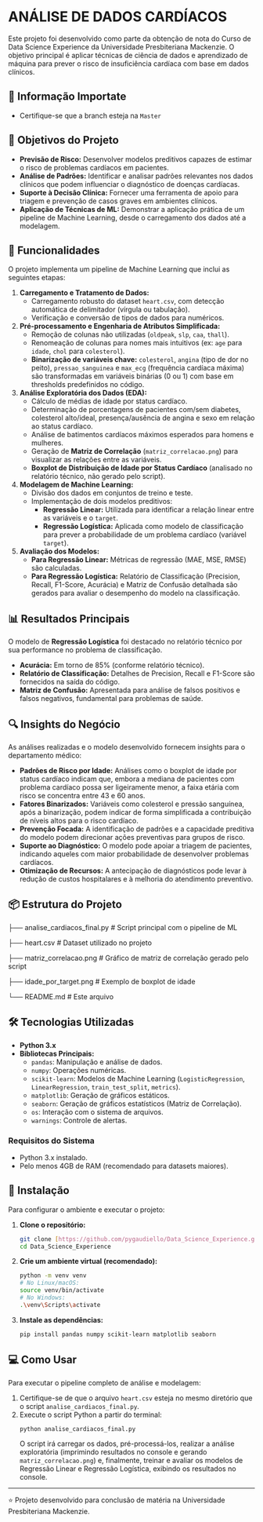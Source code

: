 # ANÁLISE DE DADOS CARDÍACOS

Este projeto foi desenvolvido como parte da obtenção de nota do Curso de Data Science Experience da Universidade Presbiteriana Mackenzie. O objetivo principal é aplicar técnicas de ciência de dados e aprendizado de máquina para prever o risco de insuficiência cardíaca com base em dados clínicos.

## 🎯 Informação Importate
* Certifique-se que a branch esteja na `Master`

## 🎯 Objetivos do Projeto

* **Previsão de Risco:** Desenvolver modelos preditivos capazes de estimar o risco de problemas cardíacos em pacientes.
* **Análise de Padrões:** Identificar e analisar padrões relevantes nos dados clínicos que podem influenciar o diagnóstico de doenças cardíacas.
* **Suporte à Decisão Clínica:** Fornecer uma ferramenta de apoio para triagem e prevenção de casos graves em ambientes clínicos.
* **Aplicação de Técnicas de ML:** Demonstrar a aplicação prática de um pipeline de Machine Learning, desde o carregamento dos dados até a modelagem.

## 🚀 Funcionalidades

O projeto implementa um pipeline de Machine Learning que inclui as seguintes etapas:

1.  **Carregamento e Tratamento de Dados:**
    * Carregamento robusto do dataset `heart.csv`, com detecção automática de delimitador (vírgula ou tabulação).
    * Verificação e conversão de tipos de dados para numéricos.
2.  **Pré-processamento e Engenharia de Atributos Simplificada:**
    * Remoção de colunas não utilizadas (`oldpeak`, `slp`, `caa`, `thall`).
    * Renomeação de colunas para nomes mais intuitivos (ex: `age` para `idade`, `chol` para `colesterol`).
    * **Binarização de variáveis chave:** `colesterol`, `angina` (tipo de dor no peito), `pressao_sanguinea` e `max_ecg` (frequência cardíaca máxima) são transformadas em variáveis binárias (0 ou 1) com base em thresholds predefinidos no código.
3.  **Análise Exploratória dos Dados (EDA):**
    * Cálculo de médias de idade por status cardíaco.
    * Determinação de porcentagens de pacientes com/sem diabetes, colesterol alto/ideal, presença/ausência de angina e sexo em relação ao status cardíaco.
    * Análise de batimentos cardíacos máximos esperados para homens e mulheres.
    * Geração de **Matriz de Correlação** (`matriz_correlacao.png`) para visualizar as relações entre as variáveis.
    * **Boxplot de Distribuição de Idade por Status Cardíaco** (analisado no relatório técnico, não gerado pelo script).
4.  **Modelagem de Machine Learning:**
    * Divisão dos dados em conjuntos de treino e teste.
    * Implementação de dois modelos preditivos:
        * **Regressão Linear:** Utilizada para identificar a relação linear entre as variáveis e o `target`.
        * **Regressão Logística:** Aplicada como modelo de classificação para prever a probabilidade de um problema cardíaco (variável `target`).
5.  **Avaliação dos Modelos:**
    * **Para Regressão Linear:** Métricas de regressão (MAE, MSE, RMSE) são calculadas.
    * **Para Regressão Logística:** Relatório de Classificação (Precision, Recall, F1-Score, Acurácia) e Matriz de Confusão detalhada são gerados para avaliar o desempenho do modelo na classificação.

## 📊 Resultados Principais

O modelo de **Regressão Logística** foi destacado no relatório técnico por sua performance no problema de classificação.

* **Acurácia:** Em torno de 85% (conforme relatório técnico).
* **Relatório de Classificação:** Detalhes de Precision, Recall e F1-Score são fornecidos na saída do código.
* **Matriz de Confusão:** Apresentada para análise de falsos positivos e falsos negativos, fundamental para problemas de saúde.

## 🔍 Insights do Negócio

As análises realizadas e o modelo desenvolvido fornecem insights para o departamento médico:

* **Padrões de Risco por Idade:** Análises como o boxplot de idade por status cardíaco indicam que, embora a mediana de pacientes com problema cardíaco possa ser ligeiramente menor, a faixa etária com risco se concentra entre 43 e 60 anos.
* **Fatores Binarizados:** Variáveis como colesterol e pressão sanguínea, após a binarização, podem indicar de forma simplificada a contribuição de níveis altos para o risco cardíaco.
* **Prevenção Focada:** A identificação de padrões e a capacidade preditiva do modelo podem direcionar ações preventivas para grupos de risco.
* **Suporte ao Diagnóstico:** O modelo pode apoiar a triagem de pacientes, indicando aqueles com maior probabilidade de desenvolver problemas cardíacos.
* **Otimização de Recursos:** A antecipação de diagnósticos pode levar à redução de custos hospitalares e à melhoria do atendimento preventivo.

## 📦 Estrutura do Projeto


├── analise_cardiacos_final.py  # Script principal com o pipeline de ML

├── heart.csv                  # Dataset utilizado no projeto

├── matriz_correlacao.png      # Gráfico de matriz de correlação gerado pelo script

├── idade_por_target.png       # Exemplo de boxplot de idade

└── README.md                  # Este arquivo


## 🛠️ Tecnologias Utilizadas

* **Python 3.x**
* **Bibliotecas Principais:**
    * `pandas`: Manipulação e análise de dados.
    * `numpy`: Operações numéricas.
    * `scikit-learn`: Modelos de Machine Learning (`LogisticRegression`, `LinearRegression`, `train_test_split`, `metrics`).
    * `matplotlib`: Geração de gráficos estáticos.
    * `seaborn`: Geração de gráficos estatísticos (Matriz de Correlação).
    * `os`: Interação com o sistema de arquivos.
    * `warnings`: Controle de alertas.

### Requisitos do Sistema

* Python 3.x instalado.
* Pelo menos 4GB de RAM (recomendado para datasets maiores).

## 🔧 Instalação

Para configurar o ambiente e executar o projeto:

1.  **Clone o repositório:**
    ```bash
    git clone [https://github.com/pygaudiello/Data_Science_Experience.git](https://github.com/pygaudiello/Data_Science_Experience.git)
    cd Data_Science_Experience
    ```
2.  **Crie um ambiente virtual (recomendado):**
    ```bash
    python -m venv venv
    # No Linux/macOS:
    source venv/bin/activate
    # No Windows:
    .\venv\Scripts\activate
    ```
3.  **Instale as dependências:**
    ```bash
    pip install pandas numpy scikit-learn matplotlib seaborn
    ```

## 💻 Como Usar

Para executar o pipeline completo de análise e modelagem:

1.  Certifique-se de que o arquivo `heart.csv` esteja no mesmo diretório que o script `analise_cardiacos_final.py`.
2.  Execute o script Python a partir do terminal:
    ```bash
    python analise_cardiacos_final.py
    ```
    O script irá carregar os dados, pré-processá-los, realizar a análise exploratória (imprimindo resultados no console e gerando `matriz_correlacao.png`) e, finalmente, treinar e avaliar os modelos de Regressão Linear e Regressão Logística, exibindo os resultados no console.

---

⭐ Projeto desenvolvido para conclusão de matéria na Universidade Presbiteriana Mackenzie.
